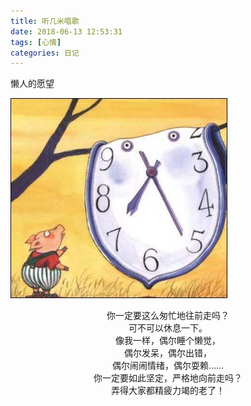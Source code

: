 ```yaml
---
title: 听几米唱歌
date: 2018-06-13 12:53:31
tags: [心情]
categories: 日记
---
```

懒人的愿望
<!-- more -->
![图](/18-6-13/懒人的愿望.jpg)
<div align="center">你一定要这么匆忙地往前走吗？</div><div align="center">可不可以休息一下。</div><div align="center">像我一样，偶尔睡个懒觉，</div><div align="center">偶尔发呆，偶尔出错，</div><div align="center">偶尔闹闹情绪，偶尔耍赖……</div><div align="center">你一定要如此坚定，严格地向前走吗？</div><div align="center">弄得大家都精疲力竭的老了！</div>